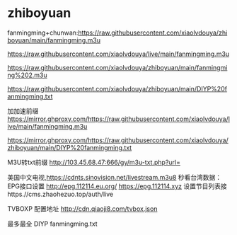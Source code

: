 # zhiboyuan
fanmingming+chunwan:https://raw.githubusercontent.com/xiaolvdouya/zhiboyuan/main/fanmingming.m3u

https://raw.githubusercontent.com/xiaolvdouya/live/main/fanmingming.m3u

https://raw.githubusercontent.com/xiaolvdouya/zhiboyuan/main/fanmingming%202.m3u

https://raw.githubusercontent.com/xiaolvdouya/zhiboyuan/main/DIYP%20fanmingming.txt

加加速前缀 https://mirror.ghproxy.com/https://raw.githubusercontent.com/xiaolvdouya/live/main/fanmingming.m3u

https://mirror.ghproxy.com/https://raw.githubusercontent.com/xiaolvdouya/zhiboyuan/main/DIYP%20fanmingming.txt
 
 M3U转txt前缀  http://103.45.68.47:666/gy/m3u-txt.php?url=

美国中文电视,https://cdnts.sinovision.net/livestream.m3u8
秒看台湾数据：
EPG接口设置
http://epg.112114.eu.org/
https://epg.112114.xyz
设置节目列表接
https.//cms.zhaohezuo.top/auth/live

TVBOXP 配置地址
http://cdn.qiaoji8.com/tvbox.json

最多最全 DIYP fanmingming.txt
